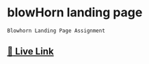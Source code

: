 # blowHorn landing page

    Blowhorn Landing Page Assignment

## [:rocket: Live Link](https://blowhorn-landing-page.netlify.app/)
